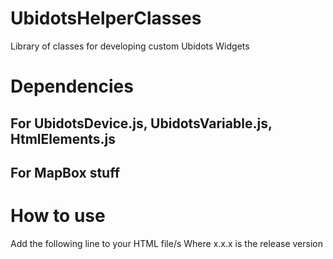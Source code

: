 # UbidotsHelperClasses
Library of classes for developing custom Ubidots Widgets

# Dependencies
## For UbidotsDevice.js, UbidotsVariable.js, HtmlElements.js
<script src='https://ajax.googleapis.com/ajax/libs/jquery/3.2.1/jquery.min.js'></script>
<script src='https://iot.cdnedge.bluemix.net/ind/static/js/libs/socket.io/socket.io.min.js'></script>

## For MapBox stuff
<script src='https://api.mapbox.com/mapbox-gl-js/v2.3.1/mapbox-gl.js'></script>
<link href='https://api.mapbox.com/mapbox-gl-js/v2.3.1/mapbox-gl.css' rel='stylesheet' />
<script src='https://unpkg.com/@turf/turf/turf.min.js'></script>

# How to use
Add the following line to your HTML file/s
Where x.x.x is the release version

<script src='https://cdn.jsdelivr.net/gh/ShockWaveEngineering/UbidotsHelperClasses@x.x.x/src/UbidotsHelperClasses.js'></script>




